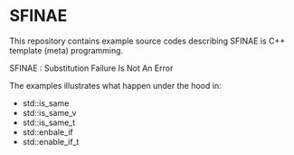 # SFINAE

This repository contains example source codes describing SFINAE is C++ template (meta) programming.

SFINAE : Substitution Failure Is Not An Error

The examples illustrates what happen under the hood in:

- std::is_same
- std::is_same_v
- std::is_same_t
- std::enbale_if
- std::enable_if_t
